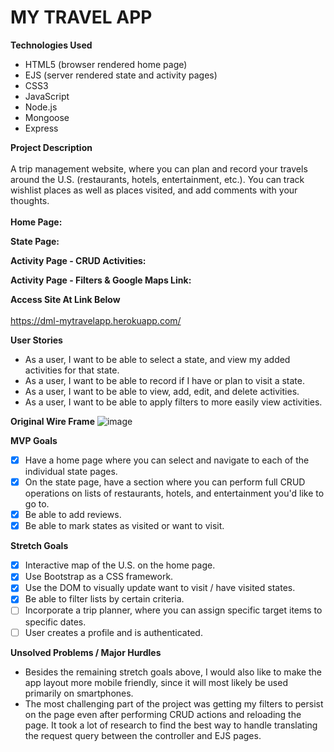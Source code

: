 # MY TRAVEL APP

**Technologies Used**
- HTML5 (browser rendered home page)
- EJS (server rendered state and activity pages)
- CSS3
- JavaScript
- Node.js
- Mongoose
- Express

**Project Description** <br /> <br />
A trip management website, where you can plan and record your travels around the U.S. (restaurants, hotels, entertainment, etc.). You can track wishlist places as well as places visited, and add comments with your thoughts.
<br /> <br />
**Home Page:** <br />


**State Page:** <br />


**Activity Page - CRUD Activities:** <br />


**Activity Page - Filters & Google Maps Link:** <br />


**Access Site At Link Below** <br /> <br />
https://dml-mytravelapp.herokuapp.com/

**User Stories**
- As a user, I want to be able to select a state, and view my added activities for that state. 
- As a user, I want to be able to record if I have or plan to visit a state.
- As a user, I want to be able to view, add, edit, and delete activities. 
- As a user, I want to be able to apply filters to more easily view activities. 

**Original Wire Frame**
![image](https://media.git.generalassemb.ly/user/41174/files/3ad0fe80-9baf-11ec-8943-9cc7e04a6629)

**MVP Goals**
- [x] Have a home page where you can select and navigate to each of the individual state pages.
- [x] On the state page, have a section where you can perform full CRUD operations on lists of restaurants, hotels, and entertainment you'd like to go to.
- [x] Be able to add reviews. 
- [x] Be able to mark states as visited or want to visit.

**Stretch Goals**
- [x] Interactive map of the U.S. on the home page.
- [x] Use Bootstrap as a CSS framework.
- [x] Use the DOM to visually update want to visit / have visited states. 
- [x] Be able to filter lists by certain criteria.
- [ ] Incorporate a trip planner, where you can assign specific target items to specific dates.
- [ ] User creates a profile and is authenticated.

**Unsolved Problems / Major Hurdles**
- Besides the remaining stretch goals above, I would also like to make the app layout more mobile friendly, since it will most likely be used primarily on smartphones. 
- The most challenging part of the project was getting my filters to persist on the page even after performing CRUD actions and reloading the page. It took a lot of research to find the best way to handle translating the request query between the controller and EJS pages. 
